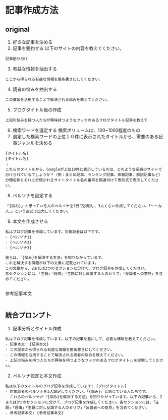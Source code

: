 # 記事作成方法

## original
1. 好きな記事を決める
2. 記事を要約せる
以下のサイトの内容を教えてください。
```
記事貼り付け
```
3. 有益な情報を抽出する
```
ここから得られる有益な情報を箇条書きにしてください。
```
4. 読者の悩みを抽出する
```
この情報を活用することで解決される悩みを教えてください。
```
5. ブログタイトル仮の作成
```
上記の悩みを持つ人たちが興味持つようなフックのあるブログタイトル記事を教えて
```
6. 検索ワードを選定する
検索ボリュームは、100~1000程度のもの
7. 選定した検索ワードの上位１０件に表示されたタイトルから、需要のある記事ジャンルを決める
``````
{タイトル名}
{タイトル名}
；
これらのタイトルから、Googleが上位10件に表示しているのは、どのような系統のサイトで分けられているでしょうか？（例：まとめ記事、ランキング記事、体験記事、解説記事など）
分類名称とそれに分類されるサイトタイトル名の番号を関連付けて表形式で表示してください。
``````
8. ペルソナを設定する
```
「{悩み}」と思っている人のペルソナを1行で説明し、3人くらい作成してください。「〜〜な人。」という形式で出力してください。
```
9. 本文を作成させる
```
私はブログ記事を作成しています。対象読者は以下です。
- {ペルソナ1}
- {ペルソナ2}
- {ペルソナ3}

彼らは、「{悩み}を解決する方法」を知りたがっています。
これを解決する情報が以下の文章に記載されています。
この文章から、2または3つのセクションに分けて、ブログ記事を作成してください。
各セクションには、「主題」「理由」「主題に対し反論する人のセリフ」「反論者への意見」を含めてください。


```
参考記事本文
```
```

## 統合プロンプト

1. 記事分析とタイトル作成
```
私はブログ記事を作成しています。以下の記事を基にして、必要な情報を教えてください。
- 記事本文: {記事本文}
- この記事から得られる有益な情報を箇条書きにしてください。
- この情報を活用することで解決される読者の悩みを教えてください。
- 上記の悩みを持つ人たちが興味を持つようなフックのあるブログタイトルを提案してください。
```

2. ペルソナ設定と本文作成
```
私は以下のタイトルのブログ記事を作成しています: {ブログタイトル}
- 対象読者のペルソナを3人設定してください。「{悩み}」と感じている人たちです。
- これらのペルソナが「{悩み}を解決する方法」を知りたがっています。以下の記事から、2または3つのセクションに分けて、ブログ記事を作成してください。各セクションには、「主題」「理由」「主題に対し反論する人のセリフ」「反論者への意見」を含めてください。
- 参考記事本文: {参考記事本文}
```
